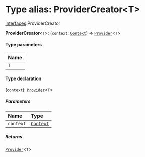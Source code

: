 # Type alias: ProviderCreator\<T>

[interfaces](/en/auto-docs/editor/modules/interfaces.md).ProviderCreator

**ProviderCreator**<`T`>: (`context`: [`Context`](/en/auto-docs/editor/interfaces/interfaces.Context.md)) => [`Provider`](/en/auto-docs/editor/types/interfaces.Provider.md)<`T`>

#### Type parameters

| Name |
| :------ |
| `T` |

#### Type declaration

(`context`): [`Provider`](/en/auto-docs/editor/types/interfaces.Provider.md)<`T`>

##### Parameters

| Name | Type |
| :------ | :------ |
| `context` | [`Context`](/en/auto-docs/editor/interfaces/interfaces.Context.md) |

##### Returns

[`Provider`](/en/auto-docs/editor/types/interfaces.Provider.md)<`T`>
